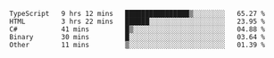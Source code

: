<!--START_SECTION:waka-->

```text
TypeScript   9 hrs 12 mins   ████████████████▒░░░░░░░░   65.27 %
HTML         3 hrs 22 mins   ██████░░░░░░░░░░░░░░░░░░░   23.95 %
C#           41 mins         █▒░░░░░░░░░░░░░░░░░░░░░░░   04.88 %
Binary       30 mins         █░░░░░░░░░░░░░░░░░░░░░░░░   03.64 %
Other        11 mins         ▒░░░░░░░░░░░░░░░░░░░░░░░░   01.39 %
```

<!--END_SECTION:waka-->
